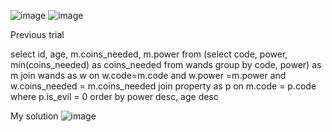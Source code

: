
![image](https://user-images.githubusercontent.com/78076248/116225296-f59f9d00-a751-11eb-8fec-2e5eccff7543.png)
![image](https://user-images.githubusercontent.com/78076248/116225350-0223f580-a752-11eb-8410-d08386c9556a.png)

Previous trial

select id, age, m.coins_needed, m.power from (select code, power, min(coins_needed) as coins_needed from wands group by code, power) as m join wands as w on w.code=m.code and w.power =m.power and w.coins_needed = m.coins_needed join property as p on m.code = p.code where p.is_evil = 0 order by power desc, age desc

My solution
![image](https://user-images.githubusercontent.com/78076248/116225175-cc7f0c80-a751-11eb-8ada-3292a40b65c4.png)
